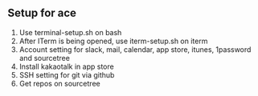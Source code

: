 ## Setup for ace

1. Use terminal-setup.sh on bash
2. After ITerm is being opened, use iterm-setup.sh on iterm 
2. Account setting for slack, mail, calendar, app store, itunes, 1password and sourcetree
3. Install kakaotalk in app store
4. SSH setting for git via github
5. Get repos on sourcetree
